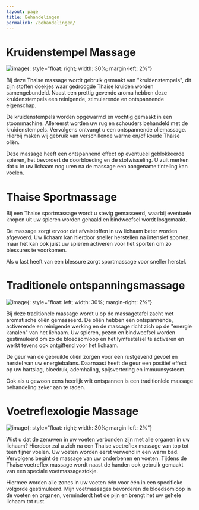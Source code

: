 ```yaml
---
layout: page
title: Behandelingen
permalink: /behandelingen/
---
```


# Kruidenstempel Massage


![image](../assets/kruidenstempel.jpg){: style="float: right; width: 30%; margin-left: 2%"}

Bij deze Thaise massage wordt gebruik gemaakt van "kruidenstempels", dit zijn stoffen doekjes waar gedroogde Thaise kruiden worden samengebundeld. Naast een prettig gevende aroma hebben deze kruidenstempels een reinigende, stimulerende en ontspannende eigenschap.

De kruidenstempels worden opgewarmd en vochtig gemaakt in een stoommachine. Allereerst worden uw rug en schouders behandeld met de kruidenstempels. Vervolgens ontvangt u een ontspannende oliemassage. Hierbij maken wij gebruik van verschillende warme en/of koude Thaise oliën.

Deze massage heeft een ontspannend effect op eventueel geblokkeerde spieren, het bevordert de doorbloeding en de stofwisseling. U zult merken dat u in uw lichaam nog uren na de massage een aangename tinteling kan voelen.

# Thaise Sportmassage
Bij een Thaise sportmassage wordt u stevig gemasseerd, waarbij eventuele knopen uit uw spieren worden gehaald en bindweefsel wordt losgemaakt.

De massage zorgt ervoor dat afvalstoffen in uw lichaam beter worden afgevoerd. Uw lichaam kan hierdoor sneller herstellen na intensief sporten, maar het kan ook juist uw spieren activeren voor het sporten om zo blessures te voorkomen.

Als u last heeft van een blessure zorgt sportmassage voor sneller herstel.

# Traditionele ontspanningsmassage
![image](../assets/traditioneel.jpg){: style="float: left; width: 30%; margin-right: 2%"}

Bij deze traditionele massage wordt u op de massagetafel zacht met aromatische oliën gemasseerd. De oliën hebben een ontspannende, activerende en reinigende werking en de massage richt zich op de "energie kanalen" van het lichaam. Uw spieren, pezen en bindweefsel worden gestimuleerd om zo de bloedsomloop en het lymfestelsel te activeren en werkt tevens ook ontgiftend voor het lichaam.

De geur van de gebruikte oliën zorgen voor een rustgevend gevoel en herstel van uw energiebalans. Daarnaast heeft de geur een positief effect op uw hartslag, bloedruk, ademhaling, spijsvertering en immuunsysteem.

Ook als u gewoon eens heerlijk wilt ontspannen is een traditionlele massage behandeling zeker aan te raden.

# Voetreflexologie Massage
![image](../assets/voetreflex.jpg){: style="float: right; width: 30%; margin-left: 2%"}

Wist u dat de zenuwen in uw voeten verbonden zijn met alle organen in uw lichaam? Hierdoor zal u zich na een Thaise voetreflex massage van top tot teen fijner voelen. Uw voeten worden eerst verwend in een warm bad. Vervolgens begint de massage van uw onderbenen en voeten. Tijdens de Thaise voetreflex massage wordt naast de handen ook gebruik gemaakt van een speciale voetmassagestokje.

Hiermee worden alle zones in uw voeten één voor één in een specifieke volgorde gestimuleerd. Mijn voetmassages bevorderen de bloedsomloop in de voeten en organen, verminderdt het de pijn en brengt het uw gehele lichaam tot rust.
